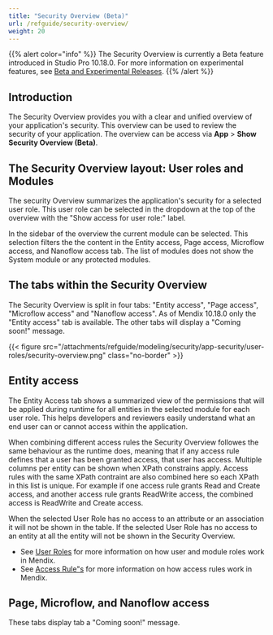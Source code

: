 ```yaml
---
title: "Security Overview (Beta)"
url: /refguide/security-overview/
weight: 20
---
```


{{% alert color="info" %}}
The Security Overview is currently a Beta feature introduced in Studio Pro 10.18.0. For more information on experimental features, see [Beta and Experimental Releases](/releasenotes/beta-features/).
{{% /alert %}}

## Introduction

The Security Overview provides you with a clear and unified overview of your application's security. This overview can be used to review the security of your application. The overview can be access via **App** > **Show Security Overview (Beta)**.

## The Security Overview layout: User roles and Modules

The security Overview summarizes the application's security for a selected user role. This user role can be selected in the dropdown at the top of the overview with the "Show access for user role:" label.

In the sidebar of the overview the current module can be selected. This selection filters the  the content in the Entity access, Page access, Microflow access, and Nanoflow access tab. The list of modules does not show the System module or any protected modules.

## The tabs within the Security Overview

The Security Overview is split in four tabs: "Entity access", "Page access", "Microflow access" and "Nanoflow access". As of Mendix 10.18.0 only the "Entity access" tab is available. The other tabs will display a "Coming soon!" message.

{{< figure src="/attachments/refguide/modeling/security/app-security/user-roles/security-overview.png" class="no-border" >}}

## Entity access

The Entity Access tab shows a summarized view of the permissions that will be applied during runtime for all entities in the selected module for each user role. This helps developers and reviewers easily understand what an end user can or cannot access within the application.

When combining different access rules the Security Overview followes the same behaviour as the runtime does, meaning that if any access rule defines that a user has been granted access, that user has access. Multiple columns per entity can be shown when XPath constrains apply. Access rules with the same XPath contraint are also combined here so each XPath in this list is unique. For example if one access rule grants Read and Create access, and another access rule grants ReadWrite access, the combined access is ReadWrite and Create access.

When the selected User Role has no access to an attribute or an association it will not be shown in the table. If the selected User Role has no access to an entity at all the entity will not be shown in the Security Overview.

* See [User Roles](/refguide/user-roles/) for more information on how user and module roles work in Mendix.
* See [Access Rule"s](/refguide/access-rules/) for more information on how access rules work in Mendix.

## Page, Microflow, and Nanoflow access

These tabs display tab a "Coming soon!" message.